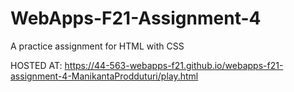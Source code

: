 # WebApps-F21-Assignment-4
A practice assignment for HTML with CSS

HOSTED AT: <https://44-563-webapps-f21.github.io/webapps-f21-assignment-4-ManikantaProdduturi/play.html>
